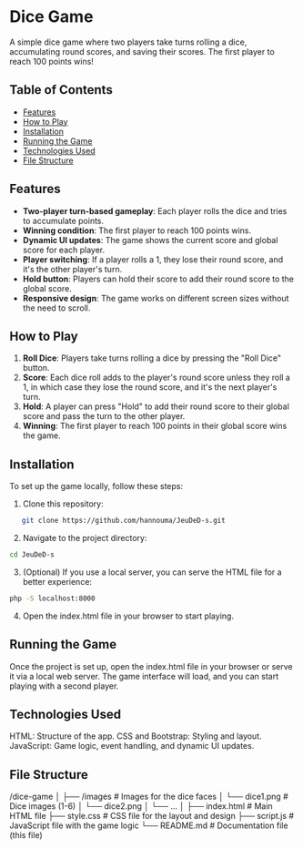 # Dice Game

A simple dice game where two players take turns rolling a dice, accumulating round scores, and saving their scores. The first player to reach 100 points wins!

## Table of Contents
- [Features](#features)
- [How to Play](#how-to-play)
- [Installation](#installation)
- [Running the Game](#running-the-game)
- [Technologies Used](#technologies-used)
- [File Structure](#file-structure)

## Features
- **Two-player turn-based gameplay**: Each player rolls the dice and tries to accumulate points.
- **Winning condition**: The first player to reach 100 points wins.
- **Dynamic UI updates**: The game shows the current score and global score for each player.
- **Player switching**: If a player rolls a 1, they lose their round score, and it's the other player's turn.
- **Hold button**: Players can hold their score to add their round score to the global score.
- **Responsive design**: The game works on different screen sizes without the need to scroll.

## How to Play
1. **Roll Dice**: Players take turns rolling a dice by pressing the "Roll Dice" button.
2. **Score**: Each dice roll adds to the player's round score unless they roll a 1, in which case they lose the round score, and it's the next player's turn.
3. **Hold**: A player can press "Hold" to add their round score to their global score and pass the turn to the other player.
4. **Winning**: The first player to reach 100 points in their global score wins the game.

## Installation
To set up the game locally, follow these steps:

1. Clone this repository:
```bash
   git clone https://github.com/hannouma/JeuDeD-s.git
```

2. Navigate to the project directory:
```bash
cd JeuDeD-s
```

3. (Optional) If you use a local server, you can serve the HTML file for a better experience:
```bash
php -S localhost:8000
```
4. Open the index.html file in your browser to start playing.

## Running the Game
Once the project is set up, open the index.html file in your browser or serve it via a local web server.
The game interface will load, and you can start playing with a second player.

## Technologies Used
HTML: Structure of the app.
CSS and Bootstrap: Styling and layout.
JavaScript: Game logic, event handling, and dynamic UI updates.


## File Structure
/dice-game
│
├── /images          # Images for the dice faces
│   └── dice1.png    # Dice images (1-6)
│   └── dice2.png
│   └── ...
│
├── index.html       # Main HTML file
├── style.css        # CSS file for the layout and design
├── script.js        # JavaScript file with the game logic
└── README.md        # Documentation file (this file)
